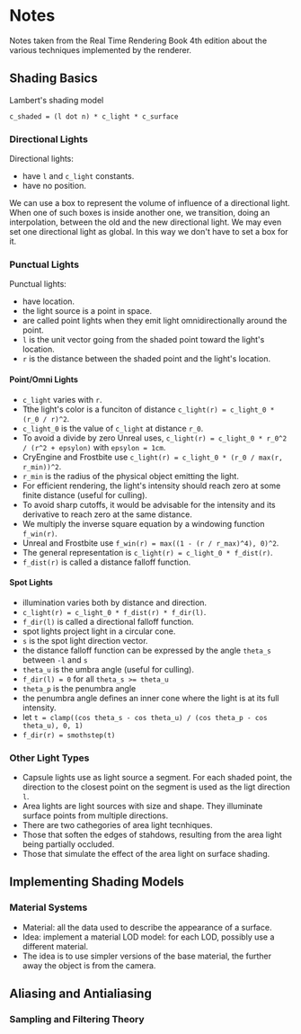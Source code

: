 # Notes

Notes taken from the Real Time Rendering Book 4th edition about the various techniques implemented by the renderer.

## Shading Basics

Lambert's shading model

`c_shaded = (l dot n) * c_light * c_surface`

### Directional Lights

Directional lights:
- have `l` and `c_light` constants.
- have no position.

We can use a box to represent the volume of influence of a directional light. When one of such boxes is inside another one, we transition, doing an interpolation, between the old and the new directional light. We may even set one directional light as global. In this way we don't have to set a box for it.

### Punctual Lights

Punctual lights:
- have location.
- the light source is a point in space.
- are called point lights when they emit light omnidirectionally around the point.
- `l` is the unit vector going from the shaded point toward the light's location.
- `r` is the distance between the shaded point and the light's location.

#### Point/Omni Lights

- `c_light` varies with `r`.
- Tthe light's color is a funciton of distance `c_light(r) = c_light_0 * (r_0 / r)^2`.
- `c_light_0` is the value of `c_light` at distance `r_0`.
- To avoid a divide by zero Unreal uses, `c_light(r) = c_light_0 * r_0^2 / (r^2 + epsylon)` with `epsylon = 1cm`.
- CryEngine and Frostbite use `c_light(r) = c_light_0 * (r_0 / max(r, r_min))^2`.
- `r_min` is the radius of the physical object emitting the light. 
- For efficient rendering, the light's intensity should reach zero at some finite distance (useful for culling).
- To avoid sharp cutoffs, it would be advisable for the intensity and its derivative to reach zero at the same distance.
- We multiply the inverse square equation by a windowing function `f_win(r)`.
- Unreal and Frostbite use `f_win(r) = max((1 - (r / r_max)^4), 0)^2`.
- The general representation is `c_light(r) = c_light_0 * f_dist(r)`.
- `f_dist(r)` is called a distance falloff function.

#### Spot Lights

- illumination varies both by distance and direction.
- `c_light(r) = c_light_0 * f_dist(r) * f_dir(l)`.
- `f_dir(l)` is called a directional falloff function.
- spot lights project light in a circular cone.
- `s` is the spot light direction vector.
- the distance falloff function can be expressed by the angle `theta_s` between `-l` and `s`
- `theta_u` is the umbra angle (useful for culling).
- `f_dir(l) = 0` for all `theta_s >= theta_u`
- `theta_p` is the penumbra angle
- the penumbra angle defines an inner cone where the light is at its full intensity.
- let `t = clamp((cos theta_s - cos theta_u) / (cos theta_p - cos theta_u), 0, 1)`
- `f_dir(r) = smothstep(t)`

### Other Light Types

- Capsule lights use as light source a segment. For each shaded point, the direction to the closest point on the segment is used as the ligt direction `l`.
- Area lights are light sources with size and shape. They illuminate surface points from multiple directions.
- There are two cathegories of area light tecnhiques.
- Those that soften the edges of stahdows, resulting from the area light being partially occluded.
- Those that simulate the effect of the area light on surface shading.

## Implementing Shading Models

### Material Systems

- Material: all the data used to describe the appearance of a surface.
- Idea: implement a material LOD model: for each LOD, possibly use a different material.
- The idea is to use simpler versions of the base material, the further away the object is from the camera.

## Aliasing and Antialiasing

### Sampling and Filtering Theory

